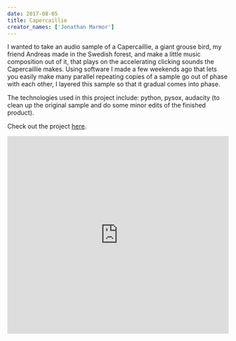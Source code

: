 ```yaml
---
date: 2017-08-05
title: Capercaillie
creator_names: ['Jonathan Marmor']
---
```


I wanted to take an audio sample of a Capercaillie, a giant grouse bird, my friend Andreas made in the Swedish forest, and make a little music composition out of it, that plays on the accelerating clicking sounds the Capercaillie makes. Using software I made a few weekends ago that lets you easily make many parallel repeating copies of a sample go out of phase with each other, I layered this sample so that it gradual comes into phase.

The technologies used in this project include: 
python, pysox, audacity (to clean up the original sample and do some minor edits of the finished product).

Check out the project [here](https://github.com/jonathanmarmor/capercaillie).

<iframe width="100%" height="450" scrolling="no" frameborder="no" src="https://soundcloud.com/jonathanmarmor/capercaillie-cock"></iframe>